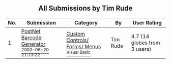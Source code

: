 ﻿<div align="center">

## All Submissions by Tim Rude

</div>

No.  | Submission | Category | By   | User Rating
---- | ---------- | -------- | ---- | -----------
1 | [PostNet Barcode Generator<br /><sup>2000-06-20 21:13:22</sup>](https://github.com/Planet-Source-Code/tim-rude-postnet-barcode-generator__1-9091) | [Custom Controls/ Forms/  Menus<br /><sup>Visual Basic</sup>](../ByCategory/custom-controls-forms-menus__1-4.md) | Tim Rude | 4.7 (14 globes from 3 users)
